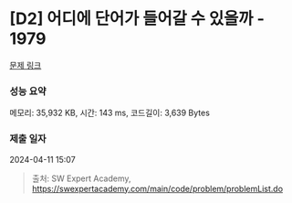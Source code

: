 # [D2] 어디에 단어가 들어갈 수 있을까 - 1979 

[문제 링크](https://swexpertacademy.com/main/code/problem/problemDetail.do?contestProbId=AV5PuPq6AaQDFAUq) 

### 성능 요약

메모리: 35,932 KB, 시간: 143 ms, 코드길이: 3,639 Bytes

### 제출 일자

2024-04-11 15:07



> 출처: SW Expert Academy, https://swexpertacademy.com/main/code/problem/problemList.do